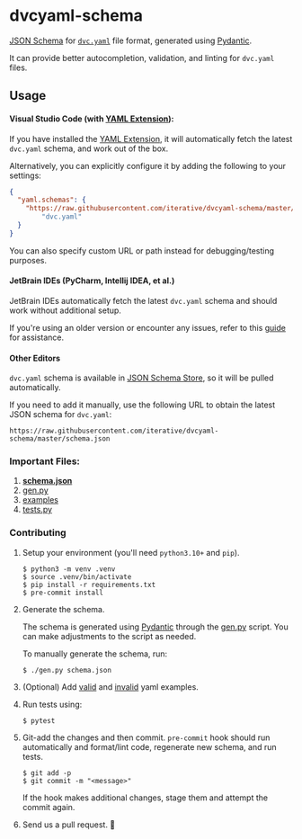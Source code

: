 # dvcyaml-schema

[JSON Schema](https://json-schema.org/) for [`dvc.yaml`](https://dvc.org/doc/user-guide/dvc-files-and-directories#dvcyaml-file) file format, generated using [Pydantic](https://docs.pydantic.dev/latest/).

It can provide better autocompletion, validation, and linting for `dvc.yaml` files.

## Usage

#### Visual Studio Code (with [YAML Extension](https://marketplace.visualstudio.com/items?itemName=redhat.vscode-yaml)):

If you have installed the  [YAML Extension](https://marketplace.visualstudio.com/items?itemName=redhat.vscode-yaml), it will automatically fetch the latest `dvc.yaml` schema, and work out of the box.

Alternatively, you can explicitly configure it by adding the following to your settings:

```json
{
  "yaml.schemas": {
    "https://raw.githubusercontent.com/iterative/dvcyaml-schema/master/schema.json":
        "dvc.yaml"
  }
}
```

You can also specify custom URL or path instead for debugging/testing purposes.

#### JetBrain IDEs (PyCharm, Intellij IDEA, et al.)

JetBrain IDEs automatically fetch the latest `dvc.yaml` schema and should work without additional setup.

If you're using an older version or encounter any issues, refer to this [guide](https://www.jetbrains.com/help/ruby/yaml.html#remote_json) for assistance.

#### Other Editors

`dvc.yaml` schema is available in [JSON Schema Store](https://www.schemastore.org/json/), so it will be pulled automatically.


If you need to add it manually, use the following URL to obtain the latest JSON schema for `dvc.yaml`:

```
https://raw.githubusercontent.com/iterative/dvcyaml-schema/master/schema.json
```




### Important Files:

1. **[schema.json](schema.json)**
2. [gen.py](gen.py)
3. [examples](examples)
4. [tests.py](tests.py)

### Contributing

1. Setup your environment (you'll need `python3.10+` and `pip`).
    ```console
    $ python3 -m venv .venv
    $ source .venv/bin/activate
    $ pip install -r requirements.txt
    $ pre-commit install
    ```
2. Generate the schema.

   The schema is generated using [Pydantic](https://docs.pydantic.dev/latest/) through the [gen.py](gen.py) script. You can make adjustments to the script as needed.

   To manually generate the schema, run:
    ```console
    $ ./gen.py schema.json
    ```

3. (Optional) Add [valid](examples/valid) and [invalid](examples/invalid) yaml examples.
4. Run tests using:
    ```console
    $ pytest
    ```
5. Git-add the changes and then commit. `pre-commit` hook should run automatically and format/lint code, regenerate new schema, and run tests.
    ```console
    $ git add -p
    $ git commit -m "<message>"
    ```
 
    If the hook makes additional changes, stage them and attempt the commit again.

6. Send us a pull request. 🤗
